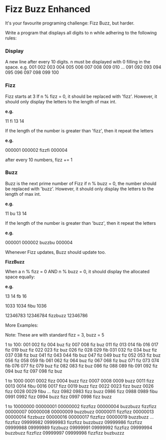 # **Fizz Buzz Enhanced**

It's your favourite programing challenge: Fizz Buzz, but harder.

Write a program that displays all digits to n while adhering to the following rules:

### **Display**
A new line after every 10 digits.
n must be displayed with 0 filling in the space.
e.g.
001 002 003 004 005 006 007 008 009 010
...
091 092 093 094 095 096 097 098 099 100

### **Fizz**
Fizz starts at 3
If n % fizz = 0, it should be replaced with 'fizz'.
However, it should only display the letters to the length of max int.

**e.g.**

11 fi 13 14

If the length of the number is greater than 'fizz', then it repeat the letters

**e.g.** 

000001 000002 fizzfi 000004

after every 10 numbers, fizz += 1

### **Buzz**

Buzz is the next prime number of Fizz
if n % buzz = 0, the number should be replaced with 'buzz'.
However, it should only display the letters to the length of max int.

**e.g.** 

11 bu 13 14

If the length of the number is greater than 'buzz', then it repeat the letters

**e.g.**

000001 000002 buzzbu 000004

Whenever Fizz updates, Buzz should update too.

**FizzBuzz**

When a n % fizz = 0 AND n % buzz = 0, it should display the allocated space equally:

**e.g.**

13 14 fb 16

1033 1034 fibu 1036

12346783 12346784 fizzbuzz 12346786

More Examples:

Note: These are with standard fizz = 3, buzz = 5

1 to 100:
001 002 fiz 004 buz fiz 007 008 fiz buz 
011 fiz 013 014 fib 016 017 fiz 019 buz 
fiz 022 023 fiz buz 026 fiz 028 029 fib 
031 032 fiz 034 buz fiz 037 038 fiz buz 
041 fiz 043 044 fib buz 047 fiz 049 buz 
fiz 052 053 fiz buz 056 fiz 058 059 fib 
061 062 fiz 064 buz fiz 067 068 fiz buz 
071 fiz 073 074 fib 076 077 fiz 079 buz 
fiz 082 083 fiz buz 086 fiz 088 089 fib 
091 092 fiz 094 buz fiz 097 098 fiz buz

1 to 1000
0001 0002 fizz 0004 buzz fizz 0007 0008 0009 buzz 
0011 fizz 0013 0014 fibu 0016 0017 fizz 0019 buzz 
fizz 0022 0023 fizz buzz 0026 fizz 0028 0029 fibu 
...
fizz 0982 0983 fizz buzz 0986 fizz 0988 0989 fibu 
0991 0992 fizz 0994 buzz fizz 0997 0998 fizz buzz 

1 to 10000000
00000001 00000002 fizzfizz 00000004 buzzbuzz fizzfizz 00000007 00000008 00000009 buzzbuzz 
00000011 fizzfizz 00000013 00000014 fizzbuzz 00000016 00000017 fizzfizz 00000019 buzzbuzz 
...
fizzfizz 09999982 09999983 fizzfizz buzzbuzz 09999986 fizzfizz 09999988 09999989 fizzbuzz 
09999991 09999992 fizzfizz 09999994 buzzbuzz fizzfizz 09999997 09999998 fizzfizz buzbuzzz
